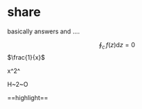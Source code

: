 # share
basically answers
and ....

$$
\oint_c\,f(z) \mathrm{d}z=0
$$
$\frac{1}{x}$

x^2^

H~2~O

==highlight==

